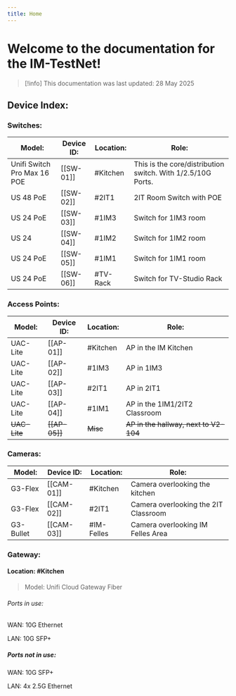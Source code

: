 ```yaml
---
title: Home
---
```

# Welcome to the documentation for the IM-TestNet!

>[!info] This documentation was last updated: 28 May 2025

## Device Index:

### Switches:

| Model:                      | Device ID: | Location: | Role:                                                       |
| --------------------------- | ---------- | --------- | ----------------------------------------------------------- |
| Unifi Switch Pro Max 16 POE | [[SW-01]]  | #Kitchen  | This is the core/distribution switch. With 1/2.5/10G Ports. |
| US 48 PoE                   | [[SW-02]]  | #2IT1     | 2IT Room Switch with POE                                    |
| US 24 PoE                   | [[SW-03]]  | #1IM3     | Switch for 1IM3 room                                        |
| US 24                       | [[SW-04]]  | #1IM2     | Switch for 1IM2 room                                        |
| US 24 PoE                   | [[SW-05]]  | #1IM1     | Switch for 1IM1 room                                        |
| US 24 PoE                   | [[SW-06]]  | #TV-Rack  | Switch for TV-Studio Rack                                   |

### Access Points:
| Model:   | Device ID: | Location: | Role:                             |
| -------- | ---------- | --------- | --------------------------------- |
| UAC-Lite | [[AP-01]]  | #Kitchen  | AP in the IM Kitchen              |
| UAC-Lite | [[AP-02]]  | #1IM3     | AP in 1IM3                        |
| UAC-Lite | [[AP-03]]  | #2IT1     | AP in 2IT1                        |
| UAC-Lite | [[AP-04]]  | #1IM1     | AP in the 1IM1/2IT2 Classroom     |
| ~~UAC-Lite~~ | ~~[[AP-05]]~~  | ~~Misc~~      | ~~AP in the hallway, next to V2-104~~ |

### Cameras:
| Model:    | Device ID: | Location:  | Role:                                |
| --------- | ---------- | ---------- | ------------------------------------ |
| G3-Flex   | [[CAM-01]] | #Kitchen   | Camera overlooking the kitchen       |
| G3-Flex   | [[CAM-02]] | #2IT1      | Camera overlooking the 2IT Classroom |
| G3-Bullet | [[CAM-03]] | #IM-Felles | Camera overlooking IM Felles Area    |

### Gateway:
#### Location: #Kitchen 
>Model: Unifi Cloud Gateway Fiber

###### Ports in use:
WAN: 10G Ethernet

LAN: 10G SFP+

##### Ports not in use:
WAN: 10G SFP+

LAN: 4x 2.5G Ethernet